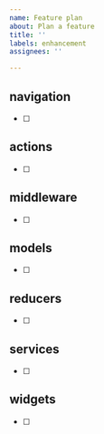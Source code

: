 ```yaml
---
name: Feature plan
about: Plan a feature
title: ''
labels: enhancement
assignees: ''

---
```


## navigation 

- [ ] 

## actions 

- [ ] 

## middleware 

- [ ] 

## models 

- [ ] 

## reducers 

- [ ] 

## services 

- [ ] 

## widgets 

- [ ]
